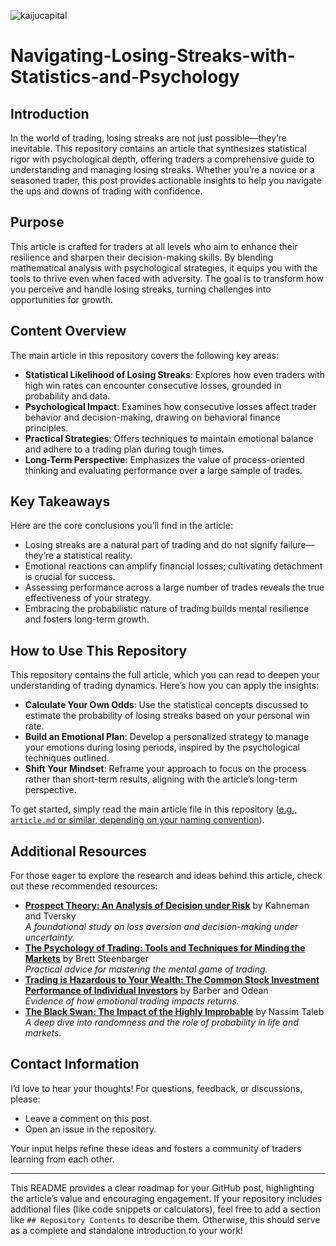 ![kaijucapital](https://github.com/user-attachments/assets/2146ff14-216c-444b-b730-c1a0cfdd62b8)

# Navigating-Losing-Streaks-with-Statistics-and-Psychology


## Introduction

In the world of trading, losing streaks are not just possible—they’re inevitable. This repository contains an article that synthesizes statistical rigor with psychological depth, offering traders a comprehensive guide to understanding and managing losing streaks. Whether you’re a novice or a seasoned trader, this post provides actionable insights to help you navigate the ups and downs of trading with confidence.

## Purpose

This article is crafted for traders at all levels who aim to enhance their resilience and sharpen their decision-making skills. By blending mathematical analysis with psychological strategies, it equips you with the tools to thrive even when faced with adversity. The goal is to transform how you perceive and handle losing streaks, turning challenges into opportunities for growth.

## Content Overview

The main article in this repository covers the following key areas:

- **Statistical Likelihood of Losing Streaks**: Explores how even traders with high win rates can encounter consecutive losses, grounded in probability and data.
- **Psychological Impact**: Examines how consecutive losses affect trader behavior and decision-making, drawing on behavioral finance principles.
- **Practical Strategies**: Offers techniques to maintain emotional balance and adhere to a trading plan during tough times.
- **Long-Term Perspective**: Emphasizes the value of process-oriented thinking and evaluating performance over a large sample of trades.

## Key Takeaways

Here are the core conclusions you’ll find in the article:

- Losing streaks are a natural part of trading and do not signify failure—they’re a statistical reality.
- Emotional reactions can amplify financial losses; cultivating detachment is crucial for success.
- Assessing performance across a large number of trades reveals the true effectiveness of your strategy.
- Embracing the probabilistic nature of trading builds mental resilience and fosters long-term growth.

## How to Use This Repository

This repository contains the full article, which you can read to deepen your understanding of trading dynamics. Here’s how you can apply the insights:

- **Calculate Your Own Odds**: Use the statistical concepts discussed to estimate the probability of losing streaks based on your personal win rate.
- **Build an Emotional Plan**: Develop a personalized strategy to manage your emotions during losing periods, inspired by the psychological techniques outlined.
- **Shift Your Mindset**: Reframe your approach to focus on the process rather than short-term results, aligning with the article’s long-term perspective.

To get started, simply read the main article file in this repository ([e.g., `article.md` or similar, depending on your naming convention](https://github.com/Shin7kAIju/Navigating-Losing-Streaks-with-Statistics-and-Psychology/blob/main/Understanding%20Losing%20Streaks%20and%20Building%20Psychological%20Resilience.md)).

## Additional Resources

For those eager to explore the research and ideas behind this article, check out these recommended resources:

- **[Prospect Theory: An Analysis of Decision under Risk](https://www.jstor.org/stable/1914185)** by Kahneman and Tversky  
  *A foundational study on loss aversion and decision-making under uncertainty.*
- **[The Psychology of Trading: Tools and Techniques for Minding the Markets](https://www.wiley.com/en-us/The+Psychology+of+Trading%3A+Tools+and+Techniques+for+Minding+the+Markets-p-9780471267614)** by Brett Steenbarger  
  *Practical advice for mastering the mental game of trading.*
- **[Trading is Hazardous to Your Wealth: The Common Stock Investment Performance of Individual Investors](https://www.jstor.org/stable/2676208)** by Barber and Odean  
  *Evidence of how emotional trading impacts returns.*
- **[The Black Swan: The Impact of the Highly Improbable](https://www.penguinrandomhouse.com/books/176227/the-black-swan-by-nassim-nicholas-taleb/)** by Nassim Taleb  
  *A deep dive into randomness and the role of probability in life and markets.*

## Contact Information

I’d love to hear your thoughts! For questions, feedback, or discussions, please:

- Leave a comment on this post.
- Open an issue in the repository.

Your input helps refine these ideas and fosters a community of traders learning from each other.

---

This README provides a clear roadmap for your GitHub post, highlighting the article’s value and encouraging engagement. If your repository includes additional files (like code snippets or calculators), feel free to add a section like `## Repository Contents` to describe them. Otherwise, this should serve as a complete and standalone introduction to your work!
